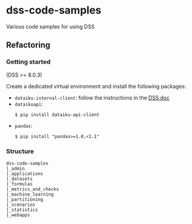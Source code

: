 # dss-code-samples
Various code samples for using DSS

## Refactoring 

### Getting started

(DSS >= 8.0.3)

Create a dedicated virtual environment and install the following packages:
* `dataiku-internal-client`:  follow the instructions in the [DSS doc](https://doc.dataiku.com/dss/latest/python-api/outside-usage.html#installing-the-package)
* `dataikuapi`: 
  ```
  $ pip install dataiku-api-client
  ```
* `pandas`:
  ```
  $ pip install "pandas>=1.0,<1.1"
  ```

### Structure

```
dss-code-samples
|_admin
|_applications
|_datasets
|_formulas
|_metrics_and_checks
|_machine_learning
|_partitioning
|_scenarios
|_statistics
|_webapps
```



